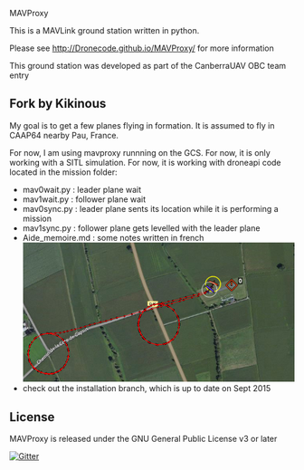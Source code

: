 MAVProxy

This is a MAVLink ground station written in python. 

Please see http://Dronecode.github.io/MAVProxy/ for more information

This ground station was developed as part of the CanberraUAV OBC team
entry

Fork by Kikinous
----------------
My goal is to get a few planes flying in formation.
It is assumed to fly in CAAP64 nearby Pau, France.

For now, I am using mavproxy runnning on the GCS.
For now, it is only working with a SITL simulation.
For now, it is working with droneapi code located in the mission folder:
- mav0wait.py : leader plane wait
- mav1wait.py : follower plane wait
- mav0sync.py : leader plane sents its location while it is performing a mission
- mav1sync.py : follower plane gets levelled with the leader plane
- Aide_memoire.md : some notes written in french
![alt tag](https://raw.githubusercontent.com/Kikinous/MAVProxy/installation/missions/formation.png)
- check out the installation branch, which is up to date on Sept 2015

License
-------

MAVProxy is released under the GNU General Public License v3 or later

[![Gitter](https://badges.gitter.im/Join%20Chat.svg)](https://gitter.im/Dronecode/MAVProxy?utm_source=badge&utm_medium=badge&utm_campaign=pr-badge&utm_content=badge)
